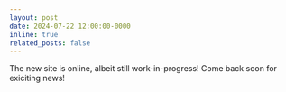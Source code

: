 ```yaml
---
layout: post
date: 2024-07-22 12:00:00-0000
inline: true
related_posts: false
---
```


The new site is online, albeit still work-in-progress! Come back soon for exiciting news!
